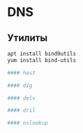 # DNS
## Утилиты

```bash
apt install bind9utils
yum install bind-utils

#### host

#### dig

#### delv

#### dril

#### nslookup
